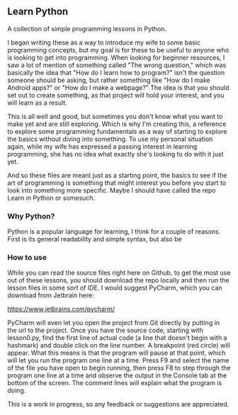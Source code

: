 ## Learn Python

A collection of simple programming lessons in Python.

I began writing these as a way to introduce my wife to some basic programming
concepts, but my goal is for these to be useful to anyone who is looking to get
into programming. When looking for beginner resources, I saw a lot of mention of
something called "The wrong question," which was basically the idea that "How do
I learn how to program?" isn't the question someone should be asking, but rather
something like "How do I make Android apps?" or "How do I make a webpage?" The
idea is that you should set out to create something, as that project will hold
your interest, and you will learn as a result.

This is all well and good, but sometimes you don't know what you want to make
yet and are still exploring. Which is why I'm creating this, a reference to
explore some programming fundamentals as a way of starting to explore the basics
without diving into something. To use my personal situation again, while my wife
has expressed a passing interest in learning programming, she has no idea what
exactly she's looking to do with it just yet.

And so these files are meant just as a starting point, the basics to see if the
art of programming is something that might interest you before you start to look
into something more specific. Maybe I should have called the repo Learn *in*
Python or somesuch.

### Why Python?
Python is a popular language for learning, I think for a couple of reasons.
First is its general readability and simple syntax, but also be


### How to use

While you can read the source files right here on Github, to get the most use
out of these lessons, you should download the repo locally and then run the
lesson files in some sort of IDE. I would suggest PyCharm, which you can
download from Jetbrain here:

https://www.jetbrains.com/pycharm/

PyCharm will even let you open the project from Git directly by putting in the
url to the project. Once you have the source code, starting with lesson0.py,
find the first line of actual code (a line that doesn't begin with a hashmark)
and double click on the line number. A breakpoint (red circle) will appear. What
this means is that the program will pause at that point, which will let you run
the program one line at a time. Press F9 and select the name of the file you
have open to begin running, then press F8 to step through the program one line
at a time and observe the output in the Console tab at the bottom of the screen.
The comment lines will explain what the program is doing.

This is a work in progress, so any feedback or suggestions are
appreciated.
